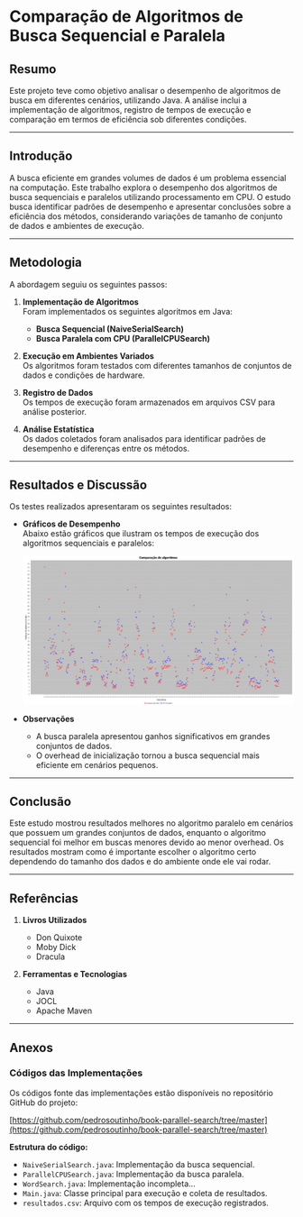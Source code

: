 # Comparação de Algoritmos de Busca Sequencial e Paralela

## Resumo
Este projeto teve como objetivo analisar o 
desempenho de algoritmos de busca em diferentes 
cenários, utilizando Java. A análise 
inclui a implementação de algoritmos, 
registro de tempos de execução e 
comparação em termos de eficiência sob 
diferentes condições.

---

## Introdução
A busca eficiente em grandes volumes de dados é 
um problema essencial na computação. 
Este trabalho explora o desempenho dos 
algoritmos de busca sequenciais e paralelos 
utilizando processamento em CPU.
O estudo busca identificar padrões de desempenho e 
apresentar conclusões sobre a eficiência dos métodos,
considerando variações de tamanho de conjunto de 
dados e ambientes de execução.

---

## Metodologia
A abordagem seguiu os seguintes passos:

1. **Implementação de Algoritmos**  
   Foram implementados os seguintes algoritmos em Java:
    - **Busca Sequencial (NaiveSerialSearch)**
    - **Busca Paralela com CPU (ParallelCPUSearch)**

2. **Execução em Ambientes Variados**  
   Os algoritmos foram testados com diferentes tamanhos de conjuntos de dados e condições de hardware.

3. **Registro de Dados**  
   Os tempos de execução foram armazenados em arquivos CSV para análise posterior.

4. **Análise Estatística**  
   Os dados coletados foram analisados para identificar padrões de desempenho e diferenças entre os métodos.

---

## Resultados e Discussão
Os testes realizados apresentaram os seguintes resultados:

- **Gráficos de Desempenho**  
  Abaixo estão gráficos que ilustram os tempos de execução dos algoritmos sequenciais e paralelos:

    ![Grafico](graficos/grafico.jpg)


- **Observações**
    - A busca paralela apresentou ganhos significativos em grandes conjuntos de dados.
    - O overhead de inicialização tornou a busca sequencial mais eficiente em cenários pequenos.

---

## Conclusão
Este estudo mostrou resultados melhores 
no algoritmo paralelo em cenários que 
possuem um grandes conjuntos de dados, 
enquanto o algoritmo sequencial foi melhor 
em buscas menores devido ao menor overhead. 
Os resultados mostram como é importante escolher 
o algoritmo certo dependendo do tamanho dos 
dados e do ambiente onde ele vai rodar.


---

## Referências
1. **Livros Utilizados**
    - Don Quixote
    - Moby Dick
    - Dracula

2. **Ferramentas e Tecnologias**
    - Java
    - JOCL
    - Apache Maven

---

## Anexos
### Códigos das Implementações
Os códigos fonte das implementações estão disponíveis no repositório GitHub do projeto:

[https://github.com/pedrosoutinho/book-parallel-search/tree/master](https://github.com/pedrosoutinho/book-parallel-search/tree/master)

**Estrutura do código:**
- `NaiveSerialSearch.java`: Implementação da busca sequencial.
- `ParallelCPUSearch.java`: Implementação da busca paralela.
- `WordSearch.java`: Implementação incompleta...
- `Main.java`: Classe principal para execução e coleta de resultados.
- `resultados.csv`: Arquivo com os tempos de execução registrados.

